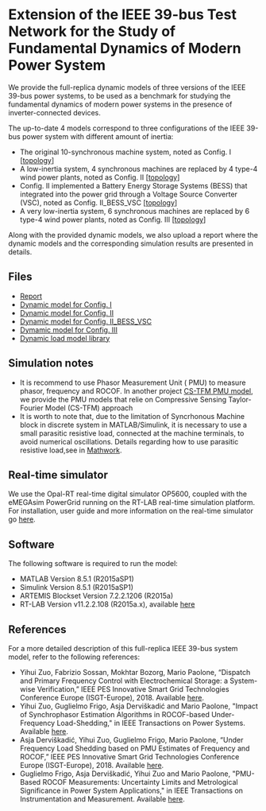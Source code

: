 # Extension of the IEEE 39-bus Test Network for the Study of Fundamental Dynamics of Modern Power System
We provide the full-replica dynamic models of three versions of the IEEE 39-bus power systems, to be used as a benchmark for studying the fundamental dynamics of modern power systems in the presence of inverter-connected devices. 

The up-to-date 4 models correspond to three configurations of the IEEE 39-bus power system with different amount of inertia:

* The original 10-synchronous machine system, noted as Config. I \[[topology](https://github.com/DESL-EPFL/Extension-of-the-IEEE-39-bus-Test-Networkfor-the-Study-of-Fundamental-Dynamicsof-Modern-Power-System/blob/master/modifiedgrid10SG.pdf)\]
* A low-inertia system, 4 synchronous machines are replaced by 4 type-4 wind power plants, noted as Config. II \[[topology](https://github.com/DESL-EPFL/Extension-of-the-IEEE-39-bus-Test-Networkfor-the-Study-of-Fundamental-Dynamicsof-Modern-Power-System/blob/master/modified6SGs4WPs.pdf)\]
* Config. II implemented a Battery Energy Storage Systems (BESS) that integrated into the power grid through a Voltage Source Converter (VSC), noted as Config. II_BESS_VSC \[[topology](https://github.com/DESL-EPFL/Extension-of-the-IEEE-39-bus-Test-Networkfor-the-Study-of-Fundamental-Dynamicsof-Modern-Power-System/blob/master/modifiedgrid4wf6SG1bess.pdf)\]
* A very low-inertia system, 6 synchronous machines are replaced by 6 type-4 wind power plants, noted as Config. III \[[topology](https://github.com/DESL-EPFL/Extension-of-the-IEEE-39-bus-Test-Networkfor-the-Study-of-Fundamental-Dynamicsof-Modern-Power-System/blob/master/modified4SGs6WPs.pdf)\]

Along with the provided dynamic models, we also upload a report where the dynamic models and the corresponding simulation results are presented in details. 

## Files
* [Report](https://github.com/DESL-EPFL/Extension-of-the-IEEE-39-bus-Test-Networkfor-the-Study-of-Fundamental-Dynamicsof-Modern-Power-System/blob/master/Report.pdf) 
* [Dynamic model for Config. I](https://github.com/DESL-EPFL/Extension-of-the-IEEE-39-bus-Test-Networkfor-the-Study-of-Fundamental-Dynamicsof-Modern-Power-System/blob/master/IEEE_39bus_ConfigI.zip)
* [Dynamic model for Config. II](https://github.com/DESL-EPFL/Extension-of-the-IEEE-39-bus-Test-Networkfor-the-Study-of-Fundamental-Dynamicsof-Modern-Power-System/blob/master/IEEE_39bus_ConfigII.zip)
* [Dynamic model for Config. II_BESS_VSC](https://github.com/DESL-EPFL/Extension-of-the-IEEE-39-bus-Test-Networkfor-the-Study-of-Fundamental-Dynamicsof-Modern-Power-System/blob/master/IEEE_39bus_ConfigII_BESS_VSC.zip)
* [Dymamic model for Config. III](https://github.com/DESL-EPFL/Extension-of-the-IEEE-39-bus-Test-Networkfor-the-Study-of-Fundamental-Dynamicsof-Modern-Power-System/blob/master/IEEE_39bus_ConfigIII.zip)
* [Dynamic load model library](https://github.com/DESL-EPFL/Extension-of-the-IEEE-39-bus-Test-Networkfor-the-Study-of-Fundamental-Dynamicsof-Modern-Power-System/blob/master/IEEE_39Bus_dynload_lib.mdl.zip)

## Simulation notes
* It is recommend to use Phasor Measurement Unit ( PMU) to measure phasor, frequency and ROCOF. In another project [CS-TFM PMU model](https://github.com/DESL-EPFL/CS-TFM-PMU-Model.git), we provide the PMU models that relie on Compressive Sensing Taylor-Fourier Model (CS-TFM) approach
* It is worth to note that, due to the limitation of Syncrhonous Machine block in discrete system in MATLAB/Simulink, it is necessary to use a small parasitic resistive load, connected at the machine terminals, to avoid numerical oscillations. Details regarding how to use parasitic resistive load,see in [Mathwork](https://mathworks.com/help/physmod/sps/powersys/ref/synchronousmachine.html).
 

## Real-time simulator 
We use the Opal-RT real-time digital simulator OP5600, coupled with the eMEGAsim PowerGrid running on the RT-LAB real-time simulation platform. For installation, user guide and more information on the real-time simulator go [here](https://www.opal-rt.com/).

## Software 
The following software is required to run the model:
* MATLAB Version 8.5.1 (R2015aSP1)   
* Simulink Version 8.5.1 (R2015aSP1)   
* ARTEMIS Blockset Version 7.2.2.1206 (R2015a)   
* RT-LAB Version v11.2.2.108 (R2015a.x), available [here](https://www.opal-rt.com/)

## References 
For a more detailed description of this full-replica IEEE 39-bus system model, refer to the following references:
* Yihui Zuo, Fabrizio Sossan, Mokhtar Bozorg, Mario Paolone, “Dispatch and Primary Frequency Control with Electrochemical Storage: a System-wise Verification,” IEEE PES Innovative Smart Grid Technologies Conference Europe (ISGT-Europe), 2018. Available [here](https://ieeexplore.ieee.org/document/8571832).
* Yihui Zuo, Guglielmo Frigo, Asja Derviškadić and Mario Paolone, "Impact of Synchrophasor Estimation Algorithms in ROCOF-based Under-Frequency Load-Shedding," in IEEE Transactions on Power Systems. Available [here](https://ieeexplore.ieee.org/document/8807346).
* Asja Derviškadić, Yihui Zuo, Guglielmo Frigo, Mario Paolone, “Under Frequency Load Shedding based on PMU Estimates of Frequency and ROCOF,” IEEE PES Innovative Smart Grid Technologies Conference Europe (ISGT-Europe), 2018. Available [here](https://ieeexplore.ieee.org/document/8571481).
* Guglielmo Frigo, Asja Derviškadić, Yihui Zuo and Mario Paolone, "PMU-Based ROCOF Measurements: Uncertainty Limits and Metrological Significance in Power System Applications," in IEEE Transactions on Instrumentation and Measurement. Available [here](http://ieeexplore.ieee.org/stamp/stamp.jsp?tp=&arnumber=8675542&isnumber=4407674).

